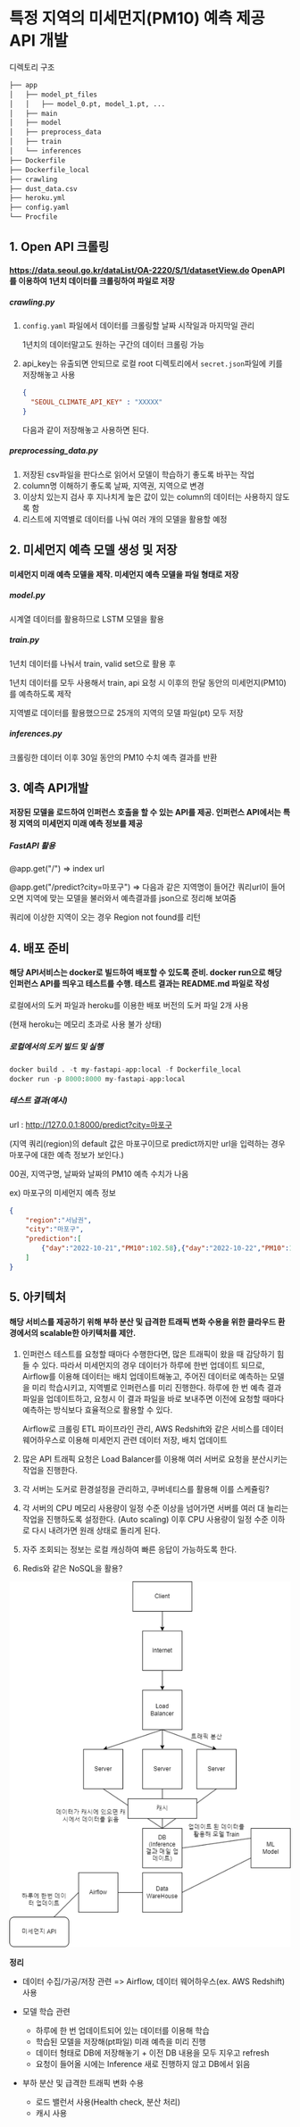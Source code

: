 # 특정 지역의 미세먼지(PM10) 예측 제공 API 개발

디렉토리 구조

```bash
├── app 
│   ├── model_pt_files
│   │   ├── model_0.pt, model_1.pt, ...
│   ├── main
│   ├── model
│   ├── preprocess_data
│   ├── train
│   └── inferences
├── Dockerfile
├── Dockerfile_local
├── crawling
├── dust_data.csv
├── heroku.yml
├── config.yaml
└── Procfile
```



## 1. Open API 크롤링
#### https://data.seoul.go.kr/dataList/OA-2220/S/1/datasetView.do OpenAPI를 이용하여 1년치 데이터를 크롤링하여 파일로 저장

##### crawling.py

1. `config.yaml` 파일에서 데이터를 크롤링할 날짜 시작일과 마지막일 관리

   1년치의 데이터말고도 원하는 구간의 데이터 크롤링 가능

2. api_key는 유출되면 안되므로 로컬 root 디렉토리에서 `secret.json`파일에 키를 저장해놓고 사용

   ```json
   {
     "SEOUL_CLIMATE_API_KEY" : "XXXXX"
   }
   ```

   다음과 같이 저장해놓고 사용하면 된다.



##### preprocessing_data.py

1. 저장된 csv파일을 판다스로 읽어서 모델이 학습하기 좋도록 바꾸는 작업
2. column명 이해하기 좋도록 날짜, 지역권, 지역으로 변경
3. 이상치 있는지 검사 후 지나치게 높은 값이 있는 column의 데이터는 사용하지 않도록 함
4. 리스트에 지역별로 데이터를 나눠 여러 개의 모델을 활용할 예정



## 2. 미세먼지 예측 모델 생성 및 저장
#### 미세먼지 미래 예측 모델을 제작. 미세먼지 예측 모델을 파일 형태로 저장



##### model.py

시계열 데이터를 활용하므로 LSTM 모델을 활용



##### train.py

1년치 데이터를 나눠서 train, valid set으로 활용 후

1년치 데이터를 모두 사용해서 train, api 요청 시 이후의 한달 동안의 미세먼지(PM10)를 예측하도록 제작

지역별로 데이터를 활용했으므로 25개의 지역의 모델 파일(pt) 모두 저장



##### inferences.py

크롤링한 데이터 이후 30일 동안의 PM10 수치 예측 결과를 반환



## 3. 예측 API개발
#### 저장된 모델을 로드하여 인퍼런스 호출을 할 수 있는 API를 제공. 인퍼런스 API에서는 특정 지역의 미세먼지 미래 예측 정보를 제공



##### FastAPI 활용

@app.get("/")  => index url

@app.get("/predict?city=마포구") => 다음과 같은 지역명이 들어간 쿼리url이 들어오면 지역에 맞는 모델을 불러와서 예측결과를 json으로 정리해 보여줌

쿼리에 이상한 지역이 오는 경우 Region not found를 리턴



## 4. 배포 준비
#### 해당 API서비스는 docker로 빌드하여 배포할 수 있도록 준비. docker run으로 해당 인퍼런스 API를 띄우고 테스트를 수행. 테스트 결과는 README.md 파일로 작성



로컬에서의 도커 파일과 heroku를 이용한 배포 버전의 도커 파일 2개 사용

(현재 heroku는 메모리 초과로 사용 불가 상태)

##### 로컬에서의 도커 빌드 및 실행

```python
docker build . -t my-fastapi-app:local -f Dockerfile_local
docker run -p 8000:8000 my-fastapi-app:local
```

##### 테스트 결과(예시)

url : http://127.0.0.1:8000/predict?city=마포구

(지역 쿼리(region)의 default 값은 마포구이므로 predict까지만 url을 입력하는 경우 마포구에 대한 예측 정보가 보인다.)

00권, 지역구명, 날짜와 날짜의 PM10 예측 수치가 나옴

ex) 마포구의 미세먼지 예측 정보

```json
{
    "region":"서남권",
    "city":"마포구",
    "prediction":[
        {"day":"2022-10-21","PM10":102.58},{"day":"2022-10-22","PM10":169.053},{"day":"2022-10-23","PM10":85.347},{"day":"2022-10-24","PM10":0.0},{"day":"2022-10-25","PM10":0.0},{"day":"2022-10-26","PM10":0.0},{"day":"2022-10-27","PM10":4.545},{"day":"2022-10-28","PM10":57.157},{"day":"2022-10-29","PM10":21.114},{"day":"2022-10-30","PM10":76.495},{"day":"2022-10-31","PM10":191.01},{"day":"2022-11-01","PM10":142.193},{"day":"2022-11-02","PM10":0.273},{"day":"2022-11-03","PM10":0.79},{"day":"2022-11-04","PM10":0.0},{"day":"2022-11-05","PM10":1.626},{"day":"2022-11-06","PM10":49.549},{"day":"2022-11-07","PM10":37.695},{"day":"2022-11-08","PM10":54.162},{"day":"2022-11-09","PM10":164.698},{"day":"2022-11-10","PM10":166.783},{"day":"2022-11-11","PM10":35.823},{"day":"2022-11-12","PM10":0.0},{"day":"2022-11-13","PM10":0.0},{"day":"2022-11-14","PM10":0.0},{"day":"2022-11-15","PM10":37.567},{"day":"2022-11-16","PM10":48.397},{"day":"2022-11-17","PM10":33.332},{"day":"2022-11-18","PM10":137.271},{"day":"2022-11-19","PM10":185.663}
    ]
}
```



## 5. 아키텍처
#### 해당 서비스를 제공하기 위해 부하 분산 및 급격한 트래픽 변화 수용을 위한 클라우드 환경에서의 scalable한 아키텍처를 제안.



1. 인퍼런스 테스트를 요청할 때마다 수행한다면, 많은 트래픽이 왔을 때 감당하기 힘들 수 있다. 따라서 미세먼지의 경우 데이터가 하루에 한번 업데이트 되므로, Airflow를 이용해 데이터는 배치 업데이트해놓고, 주어진 데이터로 예측하는 모델을 미리 학습시키고, 지역별로 인퍼런스를 미리 진행한다. 하루에 한 번 예측 결과 파일을 업데이트하고, 요청시 이 결과 파일을 바로 보내주면 이전에 요청할 때마다 예측하는 방식보다 효율적으로 활용할 수 있다.

   Airflow로 크롤링 ETL 파이프라인 관리, AWS Redshift와 같은 서비스를 데이터 웨어하우스로 이용해 미세먼지 관련 데이터 저장, 배치 업데이트

2. 많은 API 트래픽 요청은 Load Balancer를 이용해 여러 서버로 요청을 분산시키는 작업을 진행한다.

3. 각 서버는 도커로 환경설정을 관리하고, 쿠버네티스를 활용해 이를 스케쥴링?

4. 각 서버의 CPU 메모리 사용량이 일정 수준 이상을 넘어가면 서버를 여러 대 늘리는 작업을 진행하도록 설정한다. (Auto scaling) 이후 CPU 사용량이 일정 수준 이하로 다시 내려가면 원래 상태로 돌리게 된다.

5. 자주 조회되는 정보는 로컬 캐싱하여 빠른 응답이 가능하도록 한다.

6. Redis와 같은 NoSQL을 활용?

![다이어그램](README.assets/다이어그램.png)

**정리**

- 데이터 수집/가공/저장 관련 => Airflow, 데이터 웨어하우스(ex. AWS Redshift) 사용

- 모델 학습 관련
  - 하루에 한 번 업데이트되어 있는 데이터를 이용해 학습
  - 학습된 모델을 저장해(pt파일) 미래 예측을 미리 진행
  - 데이터 형태로 DB에 저장해놓기 + 이전 DB 내용을 모두 지우고 refresh
  - 요청이 들어올 시에는 Inference 새로 진행하지 않고 DB에서 읽음
- 부하 분산 및 급격한 트래픽 변화 수용
  - 로드 밸런서 사용(Health check, 분산 처리)
  - 캐시 사용
